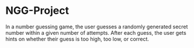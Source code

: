 # NGG-Project
In a number guessing game, the user guesses a randomly generated secret number within a given number of attempts. After each guess, the user gets hints on whether their guess is too high, too low, or correct.
